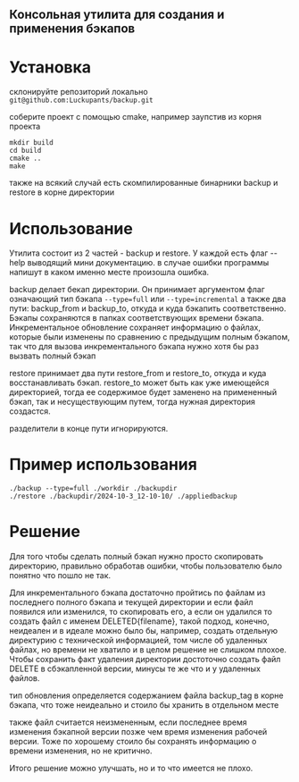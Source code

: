 ## Консольная утилита для создания и применения бэкапов
# Установка
склонируйте репозиторий локально `git@github.com:Luckupants/backup.git`

соберите проект с помощью cmake, например заупстив из корня проекта

```
mkdir build
cd build
cmake ..
make
```

также на всякий случай есть скомпилированные бинарники backup и restore в корне директории

# Использование
Утилита состоит из 2 частей - backup и restore.
У каждой есть флаг --help выводящий мини документацию.
в случае ошибки программы напишут в каком именно месте произошла ошибка.

backup делает бекап директории. Он принимает аргументом флаг означающий тип бэкапа `--type=full` или `--type=incremental` а также два пути: backup_from и backup_to, откуда и куда бэкапить соответственно. Бэкапы сохраняются в папках соответствующих времени бэкапа. Инкрементальное обновление сохраняет информацию о файлах, которые были изменены по сравнению с предыдущим полным бэкапом, так что для вызова инкрементального бэкапа нужно хотя бы раз вызвать полный бэкап

restore принимает два пути restore_from и restore_to, откуда и куда восстанавливать бэкап. restore_to может быть как уже имеющейся директорией, тогда ее содержимое будет заменено на примененный бэкап, так и несуществующим путем, тогда нужная директория создастся.

разделители в конце пути игнорируются.

# Пример использования

```
./backup --type=full ./workdir ./backupdir
./restore ./backupdir/2024-10-3_12-10-10/ ./appliedbackup
```

# Решение

Для того чтобы сделать полный бэкап нужно просто скопировать директорию, правильно обработав ошибки, чтобы пользователю было понятно что пошло не так.

Для инкрементального бэкапа достаточно пройтись по файлам из последнего полного бэкапа и текущей директории и если файл появился или изменился, то скопировать его, а если он удалился то создать файл с именем DELETED{filename}, такой подход, конечно, неидеален и в идеале можно было бы, например, создать отдельную директурию с технической информацией,  том числе об удаленных файлах, но времени не хватило и в целом решение не слишком плохое. Чтобы сохранить факт удаления директории достоточно создать файл DELETE в сбэкапленной версии, минусы те же что и у удаленных файлов. 

тип обновления определяется содержанием файла backup_tag в корне бэкапа, что тоже неидеально и стоило бы хранить в отдельном месте

также файл считается неизмененным, если последнее время изменения бэкапной версии позже чем время изменения рабочей версии. Тоже по хорошему стоило бы сохранять информацию о времени изменения, но не критично.

Итого решение можно улучшать, но и то что имеется не плохо.
